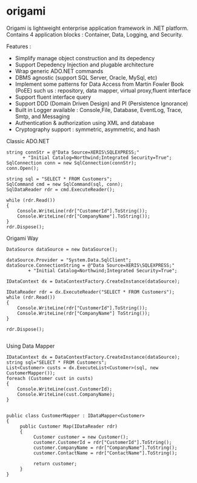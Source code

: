 
# origami

Origami is lightweight enterprise application framework in .NET platform. Contains 4 application blocks : Container, Data, Logging, and Security.

Features :

- Simplify manage object construction and its depedency
- Support Depedency Injection and plugable architecture 
- Wrap generic ADO.NET commands
- DBMS agnostic (support SQL Server, Oracle, MySql, etc)
- Implement some patterns for Data Access from Martin Fowler Book (PoEE) such us : repository, data mapper, virtual proxy,fluent interface
- Support fluent interface query
- Support DDD (Domain Driven Design) and PI (Persistence Ignorance)
- Built in Logger available : Console,File, Database, EventLog, Trace, Smtp, and Messaging 
- Authentication & authorization using XML and database
- Cryptography support : symmetric, asymmetric, and hash 

Classic ADO.NET

```
string connStr = @"Data Source=XERIS\SQLEXPRESS;"
      + "Initial Catalog=Northwind;Integrated Security=True";
SqlConnection conn = new SqlConnection(connStr);
conn.Open();

string sql = "SELECT * FROM Customers";
SqlCommand cmd = new SqlCommand(sql, conn);
SqlDataReader rdr = cmd.ExecuteReader();

while (rdr.Read())
{
    Console.WriteLine(rdr["CustomerId"].ToString());
    Console.WriteLine(rdr["CompanyName"].ToString());
}
rdr.Dispose();

```

Origami Way

```
DataSource dataSource = new DataSource();

dataSource.Provider = "System.Data.SqlClient";
dataSource.ConnectionString = @"Data Source=XERIS\SQLEXPRESS;"
        + "Initial Catalog=Northwind;Integrated Security=True";

IDataContext dx = DataContextFactory.CreateInstance(dataSource);

IDataReader rdr = dx.ExecuteReader("SELECT * FROM Customers");
while (rdr.Read())
{
    Console.WriteLine(rdr["CustomerId"].ToString());
    Console.WriteLine(rdr["CompanyName"] ToString());
}

rdr.Dispose();


```

Using Data Mapper

```
IDataContext dx = DataContextFactory.CreateInstance(dataSource);
string sql="SELECT * FROM Customers";
List<Customer> custs = dx.ExecuteList<Customer>(sql, new CustomerMapper());
foreach (Customer cust in custs)
{
    Console.WriteLine(cust.CustomerId);
    Console.WriteLine(cust.CompanyName);
}


public class CustomerMapper : IDataMapper<Customer>
{
     public Customer Map(IDataReader rdr)
     {
          Customer customer = new Customer();            
          customer.CustomerId = rdr["CustomerId"].ToString();
          customer.CompanyName = rdr["CompanyName"].ToString();
          customer.ContactName = rdr["ContactName"].ToString();
            
          return customer;
     }
}


```


